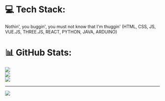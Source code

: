 # <Aymeric>

# 💻 Tech Stack:
Nothin', you buggin', you must not know that I'm thuggin' (HTML, CSS, JS, VUE.JS, THREE.JS, REACT, PYTHON, JAVA, ARDUINO)

# 📊 GitHub Stats:
![](https://github-readme-stats.vercel.app/api?username=ayxxxxx&theme=shadow_blue&hide_border=true&include_all_commits=false&count_private=false)<br/>
![](https://github-readme-streak-stats.herokuapp.com/?user=ayxxxxx&theme=shadow_blue&hide_border=true)<br/>
![](https://github-readme-stats.vercel.app/api/top-langs/?username=ayxxxxx&theme=shadow_blue&hide_border=true&include_all_commits=false&count_private=false&layout=compact)

---
[![](https://visitcount.itsvg.in/api?id=ayxxxxx&icon=1&color=1)](https://visitcount.itsvg.in)
